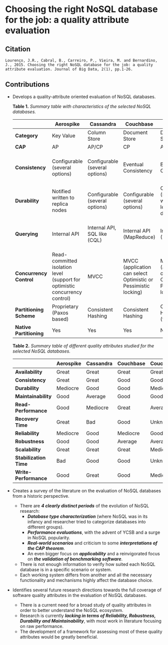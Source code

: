 # Choosing the right NoSQL database for the job: a quality attribute evaluation

## Citation

```
Lourenço, J.R., Cabral, B., Carreiro, P., Vieira, M. and Bernardino, J., 2015. Choosing the right NoSQL database for the job: a quality attribute evaluation. Journal of Big Data, 2(1), pp.1-26.
```

## Contributions

* Develops a quality-attribute oriented evaluation of NoSQL databases.

  **Table 1.** *Summary table with characteristics of the selected NoSQL databases.*

  |                         | Aerospike                                                    | Cassandra                      | Couchbase                                                    | CouchDB                                                      | HBase                                          | MongoDB                                        | Voldemort                              |
  | ----------------------- | ------------------------------------------------------------ | ------------------------------ | ------------------------------------------------------------ | ------------------------------------------------------------ | ---------------------------------------------- | ---------------------------------------------- | -------------------------------------- |
  | **Category**            | Key Value                                                    | Column Store                   | Document Store                                               | Document Store                                               | Column Store                                   | Document Store                                 | Key Value                              |
  | **CAP**                 | AP                                                           | AP/CP                          | CP                                                           | AP                                                           | CP                                             | CP                                             | AP                                     |
  | **Consistency**         | Configurable (several options)                               | Configurable (several options) | Eventual Consistency                                         | Eventual Consistency                                         | Configurable (strong and eventual consistency) | Configurable (several options)                 | Read-Repair (client handles conflicts) |
  | **Durability**          | Notified written to replica nodes                            | Configurable (several options) | Configurable (several options)                               | Configurable (notified written to at least one disk)         | Configurable (several options)                 | Configurable (several options)                 | Notified written to desired nodes      |
  | **Querying**            | Internal API                                                 | Internal API, SQL like (CQL)   | Internal API (MapReduce)                                     | Internal API (MapReduce)                                     | Internal API                                   | Internal API, MapReduce, complex query support | Internal API (get, put, delete)        |
  | **Concurrency Control** | Read-committed isolation level (support for optimistic concurrency control) | MVCC                           | MVCC (application can select Optimistic or Pessimistic locking) | MVCC (application can select Optimistic or Pessimistic locking) | Optimistic locking with MVCC                   | Master-slave with multi-granularity locking    | Optimistic locking with MVCC           |
  | **Partitioning Scheme** | Proprietary (Paxos based)                                    | Consistent Hashing             | Consistent Hashing                                           | Consistent Hashing (third party)                             | Range Based                                    | Consistent Hashing                             | Consistent Hashing                     |
  | **Native Partitioning** | Yes                                                          | Yes                            | Yes                                                          | No                                                           | Yes                                            | Yes                                            | Yes                                    |

  **Table 2.** *Summary table of different quality attributes studied for the selected NoSQL databases.*

  |                        | Aerospike | Cassandra | Couchbase | CouchDB  | HBase    | MongoDB  | Voldemort |
  | ---------------------- | --------- | --------- | --------- | -------- | -------- | -------- | --------- |
  | **Availability**       | Great     | Great     | Great     | Great    | Mediocre | Mediocre | Great     |
  | **Consistency**        | Great     | Great     | Good      | Good     | Average  | Great    | Good      |
  | **Durability**         | Mediocre  | Good      | Good      | Mediocre | Good     | Good     | Good      |
  | **Maintainability**    | Good      | Average   | Good      | Good     | Mediocre | Average  | Mediocre  |
  | **Read-Performance**   | Good      | Mediocre  | Great     | Average  | Mediocre | Great    | Good      |
  | **Recovery Time**      | Great     | Bad       | Good      | Unknown  | Unknown  | Great    | Unknown   |
  | **Reliability**        | Mediocre  | Good      | Mediocre  | Good     | Good     | Great    | Unknown   |
  | **Robustness**         | Good      | Good      | Average   | Average  | Bad      | Average  | Unknown   |
  | **Scalability**        | Great     | Great     | Great     | Mediocre | Great    | Mediocre | Good      |
  | **Stabilization Time** | Bad       | Good      | Good      | Unknown  | Unknown  | Bad      | Unknown   |
  | **Write-Performance**  | Good      | Great     | Good      | Mediocre | Good     | Mediocre | Great     |

* Creates a survey of the literature on the evaluation of NoSQL databases from a historic perspective.
  
  * There are ***4 clearly distinct periods*** of the evolution of NoSQL research:
    * ***Database type characterization*** (where NoSQL was in its infancy and researcher tried to categorize databases into different groups).
    * ***Performance evaluations***, with the advent of YCSB and a surge in NoSQL popularity.
    * ***Real-world scenarios*** and criticism to some ***interpretations of the CAP theorem***.
    * An even bigger focus on ***applicability*** and a reinvigorated focus on ***the validation of benchmarking software***.
  * There is not enough information to verify how suited each NoSQL database is in a specific scenario or system.
  * Each working system differs from another and all the necessary functionality and mechanisms highly affect the database choice.
  
* Identifies several future research directions towards the full coverage of software quality attributes in the evaluation of NoSQL databases.
  * There is a current need for a broad study of quality attributes in order to better understand the NoSQL ecosystem.
  * Research is currently ***lacking in terms of Reliability, Robustness, Durability and Maintainability***, with most work in literature focusing on raw performance.
  * The development of a framework for assessing most of these quality attributes would be greatly beneficial.